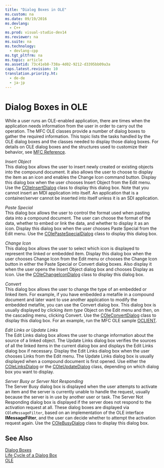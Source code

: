 ```yaml
---
title: "Dialog Boxes in OLE"
ms.custom: na
ms.date: 09/19/2016
ms.devlang: 
  - C++
ms.prod: visual-studio-dev14
ms.reviewer: na
ms.suite: na
ms.technology: 
  - devlang-cpp
ms.tgt_pltfrm: na
ms.topic: article
ms.assetid: 73c41eb8-738a-4d02-9212-d3395bb09a3a
caps.latest.revision: 10
translation.priority.ht: 
  - de-de
  - ja-jp
---
```

# Dialog Boxes in OLE
While a user runs an OLE-enabled application, there are times when the application needs information from the user in order to carry out the operation. The MFC OLE classes provide a number of dialog boxes to gather the required information. This topic lists the tasks handled by the OLE dialog boxes and the classes needed to display those dialog boxes. For details on OLE dialog boxes and the structures used to customize their behavior, see [MFC Reference](../vs140/MFC-Desktop-Applications.md).  
  
 *Insert Object*  
 This dialog box allows the user to insert newly created or existing objects into the compound document. It also allows the user to choose to display the item as an icon and enables the Change Icon command button. Display this dialog box when the user chooses Insert Object from the Edit menu. Use the [COleInsertDialog](../vs140/COleInsertDialog-Class.md) class to display this dialog box. Note that you cannot insert an MDI application into itself. An application that is a container/server cannot be inserted into itself unless it is an SDI application.  
  
 *Paste Special*  
 This dialog box allows the user to control the format used when pasting data into a compound document. The user can choose the format of the data, whether to embed or link the data, and whether to display it as an icon. Display this dialog box when the user chooses Paste Special from the Edit menu. Use the [COlePasteSpecialDialog](../vs140/COlePasteSpecialDialog-Class.md) class to display this dialog box.  
  
 *Change Icon*  
 This dialog box allows the user to select which icon is displayed to represent the linked or embedded item. Display this dialog box when the user chooses Change Icon from the Edit menu or chooses the Change Icon button in either the Paste Special or Convert dialog boxes. Also display it when the user opens the Insert Object dialog box and chooses Display as Icon. Use the [COleChangeIconDialog](../vs140/COleChangeIconDialog-Class.md) class to display this dialog box.  
  
 *Convert*  
 This dialog box allows the user to change the type of an embedded or linked item. For example, if you have embedded a metafile in a compound document and later want to use another application to modify the embedded metafile, you can use the Convert dialog box. This dialog box is usually displayed by clicking *item type* Object on the Edit menu and then, on the cascading menu, clicking Convert. Use the [COleConvertDialog](../vs140/COleConvertDialog-Class.md) class to display this dialog box. For an example, run the MFC OLE sample [OCLIENT](../vs140/Visual-C---Samples.md).  
  
 *Edit Links or Update Links*  
 The Edit Links dialog box allows the user to change information about the source of a linked object. The Update Links dialog box verifies the sources of all the linked items in the current dialog box and displays the Edit Links dialog box if necessary. Display the Edit Links dialog box when the user chooses Links from the Edit menu. The Update Links dialog box is usually displayed when a compound document is first opened. Use either the [COleLinksDialog](../vs140/COleLinksDialog-Class.md) or the [COleUpdateDialog](../vs140/COleUpdateDialog-Class.md) class, depending on which dialog box you want to display.  
  
 *Server Busy or Server Not Responding*  
 The Server Busy dialog box is displayed when the user attempts to activate an item and the server is currently unable to handle the request, usually because the server is in use by another user or task. The Server Not Responding dialog box is displayed if the server does not respond to the activation request at all. These dialog boxes are displayed via `COleMessageFilter`, based on an implementation of the OLE interface **IMessageFilter**, and the user can decide whether to attempt the activation request again. Use the [COleBusyDialog](../vs140/COleBusyDialog-Class.md) class to display this dialog box.  
  
## See Also  
 [Dialog Boxes](../vs140/Dialog-Boxes.md)   
 [Life Cycle of a Dialog Box](../vs140/Life-Cycle-of-a-Dialog-Box.md)   
 [OLE](../vs140/OLE-in-MFC.md)